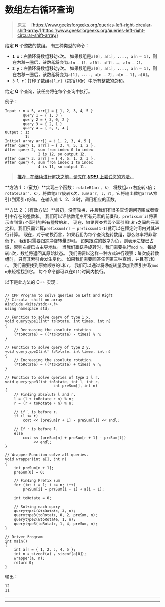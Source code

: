 # 数组左右循环查询

> 原文： [https://www.geeksforgeeks.org/queries-left-right-circular-shift-array/](https://www.geeksforgeeks.org/queries-left-right-circular-shift-array/)

给定 **N** 个整数的数组。 有三种类型的命令：

*   **`1 x`**：右循环将数组移动`x`次。 如果数组是`a[0], a[1], ...., a[n – 1]`，则在右移一圈后，该数组将变为`a[n – 1], a[0], a[1], …, a[n – 2]`。
*   **`2 y`**：左循环将数组移动`y`次。 如果数组是`a[0], a[1], ...., a[n – 1]`，则在右移一圈后，该数组将变为`a[1], ...., a[n – 2], a[n – 1], a[0]`。
*   **`3 l r`**：打印子数组`a[l…r]`（包括`l`和`r`）中所有整数的总和。

给定 **Q** 个查询，该任务将在每个查询中执行。

例子：

```
Input : n = 5, arr[] = { 1, 2, 3, 4, 5 }
        query 1 = { 1, 3 }
        query 2 = { 3, 0, 2 }
        query 3 = { 2, 1 }
        query 4 = { 3, 1, 4 }
Output : 12
         11
Initial array arr[] = { 1, 2, 3, 4, 5 }
After query 1, arr[] = { 3, 4, 5, 1, 2 }.
After query 2, sum from index 0 to index 
               2 is 12, so output 12.
After query 3, arr[] = { 4, 5, 1, 2, 3 }.
After query 4, sum from index 1 to index 
               4 is 11, so output 11.

```

> [推荐：在继续进行解决之前，请先在 ***{IDE}*** 上尝试您的方法。](https://ide.geeksforgeeks.org/)

**方法 1 ：（蛮力）**实现三个函数：`rotateR(arr, k)`，将数组`arr`右旋转`k`倍； `rotateL(arr, k)`，将数组`arr`旋转`k`次，`sum(arr, l, r)`，它将输出数组`arr`从索引`l`到索引`r`的和。 在输入值 1、2、3 时，调用相应的函数。

**方法 2 ：（有效方法）**最初，没有轮换，并且我们有很多查询询问范围或者索引中存在的整数和。
我们可以评估数组中所有元素的前缀和，`prefixsum[i]`将表示直到第`i`个索引的所有整数的和。
现在，如果要查找两个索引即`l`和`r`之间的元素之和，我们只需计算`prefixsum[r] – prefixsum[1-1]`就可以在恒定时间内对其进行计算。
现在，对于轮换而言，如果我们为每个查询旋转数组，那么效率将非常低下。
我们只需要跟踪净旋转量即可。 如果跟踪的数字为负，则表示左旋已占域，否则右旋已占主导地位。 当我们跟踪净旋转时，我们需要执行`mod n`。 每旋转`n`次，数组将返回其原始状态。
我们需要以这样一种方式进行观察：每次旋转数组时，只有其索引会发生变化。
如果我们需要回答任何第三种查询，并且有`l`和`r`。 我们需要找到原始顺序的`l`和`r`。 我们可以通过将净旋转量添加到索引并取`mod n`来轻松找到它。
每个命令都可以在`O(1)`时间内执行。

以下是此方法的 C++ 实现：

```

// CPP Program to solve queries on Left and Right  
// Circular shift on array 
#include <bits/stdc++.h> 
using namespace std; 

// Function to solve query of type 1 x. 
void querytype1(int* toRotate, int times, int n) 
{ 
    // Decreasing the absolute rotation 
    (*toRotate) = ((*toRotate) - times) % n; 
} 

// Function to solve query of type 2 y. 
void querytype2(int* toRotate, int times, int n) 
{ 
    // Increasing the absolute rotation. 
    (*toRotate) = ((*toRotate) + times) % n; 
} 

// Function to solve queries of type 3 l r. 
void querytype3(int toRotate, int l, int r,  
                      int preSum[], int n) 
{ 
    // Finding absolute l and r. 
    l = (l + toRotate + n) % n; 
    r = (r + toRotate + n) % n; 

    // if l is before r. 
    if (l <= r)  
        cout << (preSum[r + 1] - preSum[l]) << endl;     

    // If r is before l. 
    else 
        cout << (preSum[n] + preSum[r + 1] - preSum[l]) 
             << endl;     
} 

// Wrapper Function solve all queries. 
void wrapper(int a[], int n) 
{ 
    int preSum[n + 1]; 
    preSum[0] = 0; 

    // Finding Prefix sum 
    for (int i = 1; i <= n; i++) 
        preSum[i] = preSum[i - 1] + a[i - 1]; 

    int toRotate = 0; 

    // Solving each query 
    querytype1(&toRotate, 3, n); 
    querytype3(toRotate, 0, 2, preSum, n); 
    querytype2(&toRotate, 1, n); 
    querytype3(toRotate, 1, 4, preSum, n); 
} 

// Driver Program 
int main() 
{ 
    int a[] = { 1, 2, 3, 4, 5 }; 
    int n = sizeof(a) / sizeof(a[0]); 
    wrapper(a, n); 
    return 0; 
} 

```

输出：

```
12
11

```



* * *

* * *



